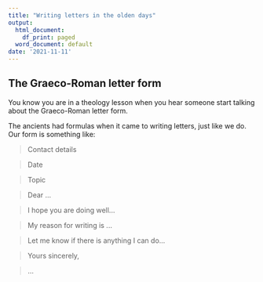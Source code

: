 ```yaml
---
title: "Writing letters in the olden days"
output:
  html_document:
    df_print: paged
  word_document: default
date: '2021-11-11'
---
```


## The Graeco-Roman letter form

You know you are in a theology lesson when you hear someone start talking about the Graeco-Roman letter form.

The ancients had formulas when it came to writing letters, just like we do. Our form is something like:

> Contact details

> Date

> Topic

> Dear ...

> I hope you are doing well...

> My reason for writing is ...

> Let me know if there is anything I can do...

> Yours sincerely,

> ...

